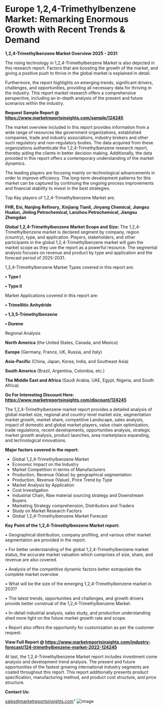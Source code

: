 # Europe 1,2,4-Trimethylbenzene Market: Remarking Enormous Growth with Recent Trends & Demand

<Strong> 1,2,4-Trimethylbenzene Market Overview 2025 - 2031</strong>

The rising technology in 1,2,4-Trimethylbenzene Market is also depicted in this research report. Factors that are boosting the growth of the market, and giving a positive push to thrive in the global market is explained in detail.

Furthermore, the report highlights on emerging trends, significant drivers, challenges, and opportunities, providing all necessary data for thriving in the industry. This report market research offers a comprehensive perspective, including an in-depth analysis of the present and future scenarios within the industry.

<strong>Request Sample Report @ <a href=https://www.marketreportsinsights.com/sample/124245>https://www.marketreportsinsights.com/sample/124245</a></strong>

The market overview included in this report provides information from a wide range of resources like government organizations, established companies, trade and industry associations, industry brokers and other such regulatory and non-regulatory bodies. The data acquired from these organizations authenticate the 1,2,4-Trimethylbenzene research report, thereby aiding the clients in better decision making. Additionally, the data provided in this report offers a contemporary understanding of the market dynamics.

The leading players are focusing mainly on technological advancements in order to improve efficiency. The long-term development patterns for this market can be captured by continuing the ongoing process improvements and financial stability to invest in the best strategies.

Top Key players of 1,2,4-Trimethylbenzene Market are:

<strong>FHR, Eni, Nanjing Refinery, Xinjiang Tianli, Jinyang Chemical, Jiangsu Hualun, Jinling Petrochemical, Lanzhou Petrochemical, Jiangsu Zhengdan</strong>

<strong><b>Global 1,2,4-Trimethylbenzene Market Scope and Size:</b></strong>
The 1,2,4-Trimethylbenzene market is declared segment by company, region (country), type, and application. Players, stakeholders, and other participants in the global 1,2,4-Trimethylbenzene market will gain the market scope as they use the report as a powerful resource. The segmental analysis focuses on revenue and product by type and application and the forecast period of 2025-2031.

1,2,4-Trimethylbenzene Market Types covered in this report are:

<strong>• Type I

• Type II</strong>

Market Applications covered in this report are:

<strong>• Trimellitic Anhydride

• 1,3,5-Trimethylbenzene

• Durene</strong> 

Regional Analysis

<strong>North America</strong> (the United States, Canada, and Mexico)

<strong>Europe</strong> (Germany, France, UK, Russia, and Italy)

<strong>Asia-Pacific</strong> (China, Japan, Korea, India, and Southeast Asia)

<strong>South America</strong> (Brazil, Argentina, Colombia, etc.)

<strong>The Middle East and Africa</strong> (Saudi Arabia, UAE, Egypt, Nigeria, and South Africa)

<strong>Go For Interesting Discount Here: <a href=https://www.marketreportsinsights.com/discount/124245>https://www.marketreportsinsights.com/discount/124245</a></strong>

The 1,2,4-Trimethylbenzene market report provides a detailed analysis of global market size, regional and country-level market size, segmentation market growth, market share, competitive Landscape, sales analysis, impact of domestic and global market players, value chain optimization, trade regulations, recent developments, opportunities analysis, strategic market growth analysis, product launches, area marketplace expanding, and technological innovations.

<strong><b>Major factors covered in the report:</b></strong>
<ul>
  <li>Global 1,2,4-Trimethylbenzene Market </li>
  <li>Economic Impact on the Industry</li>
  <li>Market Competition in terms of Manufacturers</li>
  <li>Production, Revenue (Value) by geographical segmentation</li>
  <li>Production, Revenue (Value), Price Trend by Type</li>
  <li>Market Analysis by Application</li>
  <li>Cost Investigation</li>
  <li>Industrial Chain, Raw material sourcing strategy and Downstream Buyers</li>
  <li>Marketing Strategy comprehension, Distributors and Traders</li>
  <li>Study on Market Research Factors</li>
  <li>Global 1,2,4-Trimethylbenzene Market Forecast</li>
</ul>

<strong><b>Key Point of the 1,2,4-Trimethylbenzene Market report:</b></strong>

• Geographical distribution, company profiling, and various other market segmentation are provided in the report.

• For better understanding of the global 1,2,4-Trimethylbenzene market status, the accurate market valuation which comprises of size, share, and revenue are also covered.

• Analysis of the competitive dynamic factors better extrapolate the complete market overview

• What will be the size of the emerging 1,2,4-Trimethylbenzene market in 2031?

• The latest trends, opportunities and challenges, and growth drivers provide better construal of the 1,2,4-Trimethylbenzene Market.

• In-detail industrial analysis, sales study, and production understanding shed more light on the future market growth rate and scope.

• Report also offers the opportunity for customization as per the customer request.

<strong><b>View Full Report @ <a href=https://www.marketreportsinsights.com/industry-forecast/124-trimethylbenzene-market-2022-124245>https://www.marketreportsinsights.com/industry-forecast/124-trimethylbenzene-market-2022-124245</a></b></strong>


At last, the 1,2,4-Trimethylbenzene Market report includes investment come analysis and development trend analysis. The present and future opportunities of the fastest growing international industry segments are coated throughout this report. This report additionally presents product specification, manufacturing method, and product cost structure, and price structure.

<strong>Contact Us:</strong>

sales@marketreportsinsights.com"
![image](https://github.com/user-attachments/assets/36c5b498-f070-4594-b4d1-fd65bb769451)
